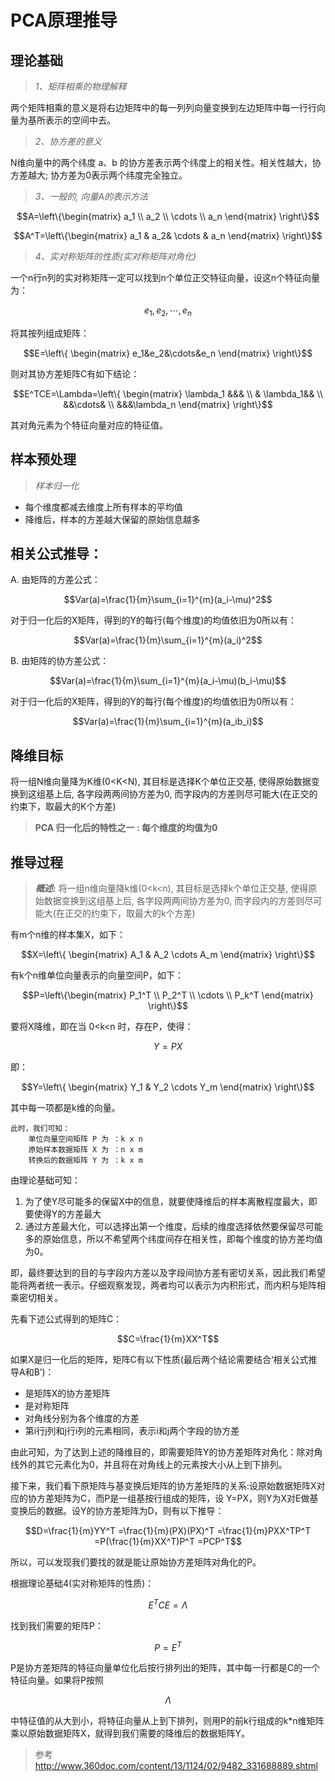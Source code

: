 # PCA原理推导

## 理论基础

> *1、矩阵相乘的物理解释*

两个矩阵相乘的意义是将右边矩阵中的每一列列向量变换到左边矩阵中每一行行向量为基所表示的空间中去。

> *2、协方差的意义*

N维向量中的两个纬度 a、b 的协方差表示两个纬度上的相关性。相关性越大，协方差越大; 协方差为0表示两个纬度完全独立。

> *3、一般的, 向量A的表示方法*
```math
A=\left\{\begin{matrix}
    a_1 \\
    a_2 \\
    \cdots \\
    a_n
\end{matrix}
\right\}
```
```math
A^T=\left\{\begin{matrix}
    a_1 & a_2& \cdots & a_n
\end{matrix}
\right\}
```

> *4、实对称矩阵的性质(实对称矩阵对角化)*

一个n行n列的实对称矩阵一定可以找到n个单位正交特征向量，设这n个特征向量为：
```math
e_1,e_2,\cdots,e_n
```
将其按列组成矩阵：
```math
E=\left\{
\begin{matrix}
   e_1&e_2&\cdots&e_n
\end{matrix}
\right\}
```
则对其协方差矩阵C有如下结论：
```math
E^TCE=\Lambda=\left\{
\begin{matrix}
   \lambda_1 &&&  \\
    & \lambda_1&& \\
    &&\cdots&     \\
    &&&\lambda_n
\end{matrix}
\right\}
```
其对角元素为个特征向量对应的特征值。


## 样本预处理

> *样本归一化*

* 每个维度都减去维度上所有样本的平均值
* 降维后，样本的方差越大保留的原始信息越多 

## 相关公式推导：
A. 由矩阵的方差公式：
```math
Var(a)=\frac{1}{m}\sum_{i=1}^{m}(a_i-\mu)^2
```
对于归一化后的X矩阵，得到的Y的每行(每个维度)的均值依旧为0所以有：
```math
Var(a)=\frac{1}{m}\sum_{i=1}^{m}(a_i)^2
```
B. 由矩阵的协方差公式：
```math
Var(a)=\frac{1}{m}\sum_{i=1}^{m}(a_i-\mu)(b_i-\mu)
```
对于归一化后的X矩阵，得到的Y的每行(每个维度)的均值依旧为0所以有：
```math
Var(a)=\frac{1}{m}\sum_{i=1}^{m}(a_ib_i)
```

## 降维目标 
将一组N维向量降为K维(0<K<N), 其目标是选择K个单位正交基, 使得原始数据变换到这组基上后, 各字段两两间协方差为0, 而字段内的方差则尽可能大(在正交的约束下，取最大的K个方差)

> **PCA 归一化后的特性之一 : 每个维度的均值为0**


## 推导过程
>***概述:***
将一组n维向量降k维(0<k<n), 其目标是选择k个单位正交基, 使得原始数据变换到这组基上后, 各字段两两间协方差为0, 而字段内的方差则尽可能大(在正交的约束下，取最大的k个方差)

有m个n维的样本集X，如下：
```math
X=\left\{
\begin{matrix}
   A_1 & A_2 \cdots A_m
\end{matrix}
\right\}
```

有k个n维单位向量表示的向量空间P，如下：
```math
P=\left\{\begin{matrix}
    P_1^T \\
    P_2^T \\
    \cdots \\
    P_k^T
\end{matrix}
\right\}
```

要将X降维，即在当 0<k<n 时，存在P，使得：
```math
Y=PX
```
即：
```math
Y=\left\{
\begin{matrix}
   Y_1 & Y_2 \cdots Y_m
\end{matrix}
\right\}
```

其中每一项都是k维的向量。
```
此时，我们可知：
    单位向量空间矩阵 P 为 ：k x n
    原始样本数据矩阵 X 为 ：n x m
    转换后的数据矩阵 Y 为 ：k x m
```

由理论基础可知：
1. 为了使Y尽可能多的保留X中的信息，就要使降维后的样本离散程度最大，即要使得Y的方差最大  
2. 通过方差最大化，可以选择出第一个维度，后续的维度选择依然要保留尽可能多的原始信息，所以不希望两个纬度间存在相关性，即每个维度的协方差均值为0。

即，最终要达到的目的与字段内方差以及字段间协方差有密切关系，因此我们希望能将两者统一表示。仔细观察发现，两者均可以表示为内积形式，而内积与矩阵相乘密切相关。

先看下述公式得到的矩阵C：
```math
C=\frac{1}{m}XX^T
```
如果X是归一化后的矩阵，矩阵C有以下性质(最后两个结论需要结合‘相关公式推导A和B’)：
- 是矩阵X的协方差矩阵
- 是对称矩阵
- 对角线分别为各个维度的方差
- 第i行j列和j行i列的元素相同，表示i和j两个字段的协方差

由此可知，为了达到上述的降维目的，即需要矩阵Y的协方差矩阵对角化：除对角线外的其它元素化为0，并且将在对角线上的元素按大小从上到下排列。

接下来，我们看下原矩阵与基变换后矩阵的协方差矩阵的关系:设原始数据矩阵X对应的协方差矩阵为C，而P是一组基按行组成的矩阵，设 Y=PX，则Y为X对E做基变换后的数据。设Y的协方差矩阵为D，则有以下推导：
```math
D=\frac{1}{m}YY^T  
 =\frac{1}{m}(PX)(PX)^T  
 =\frac{1}{m}PXX^TP^T
 =P(\frac{1}{m}XX^T)P^T
 =PCP^T
```
所以，可以发现我们要找的就是能让原始协方差矩阵对角化的P。

根据理论基础4(实对称矩阵的性质)：
```math
E^TCE=\Lambda
```
找到我们需要的矩阵P：
```math
P=E^T
```
P是协方差矩阵的特征向量单位化后按行排列出的矩阵，其中每一行都是C的一个特征向量。如果将P按照
```math
\Lambda
```
中特征值的从大到小，将特征向量从上到下排列，则用P的前k行组成的k*n维矩阵乘以原始数据矩阵X，就得到我们需要的降维后的数据矩阵Y。


> 参考
http://www.360doc.com/content/13/1124/02/9482_331688889.shtml